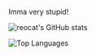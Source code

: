 Imma very stupid! 

![reocat's GitHub stats](https://github-readme-stats.vercel.app/api?username=reocat&show_icons=true&theme=radical)

![Top Languages](https://github-readme-stats.vercel.app/api/top-langs/?username=reocat&layout=compact&theme=radical)
